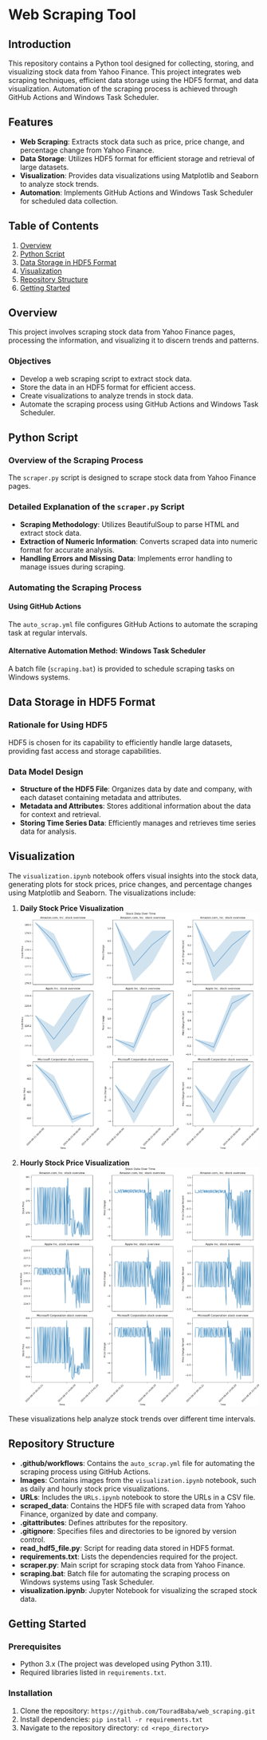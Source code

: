 # Web Scraping Tool

## Introduction

This repository contains a Python tool designed for collecting, storing, and visualizing stock data from Yahoo Finance. This project integrates web scraping techniques, efficient data storage using the HDF5 format, and data visualization. Automation of the scraping process is achieved through GitHub Actions and Windows Task Scheduler.

## Features

- **Web Scraping**: Extracts stock data such as price, price change, and percentage change from Yahoo Finance.
- **Data Storage**: Utilizes HDF5 format for efficient storage and retrieval of large datasets.
- **Visualization**: Provides data visualizations using Matplotlib and Seaborn to analyze stock trends.
- **Automation**: Implements GitHub Actions and Windows Task Scheduler for scheduled data collection.

## Table of Contents

1. [Overview](#Overview)
2. [Python Script](#python-script)
3. [Data Storage in HDF5 Format](#data-storage-in-hdf5-format)
4. [Visualization](#Visualization)
5. [Repository Structure](#repository-structure)
6. [Getting Started](#getting-started)

## Overview

This project involves scraping stock data from Yahoo Finance pages, processing the information, and visualizing it to discern trends and patterns.

### Objectives

- Develop a web scraping script to extract stock data.
- Store the data in an HDF5 format for efficient access.
- Create visualizations to analyze trends in stock data.
- Automate the scraping process using GitHub Actions and Windows Task Scheduler.

## Python Script

### Overview of the Scraping Process

The `scraper.py` script is designed to scrape stock data from Yahoo Finance pages.

### Detailed Explanation of the `scraper.py` Script

- **Scraping Methodology**: Utilizes BeautifulSoup to parse HTML and extract stock data.
- **Extraction of Numeric Information**: Converts scraped data into numeric format for accurate analysis.
- **Handling Errors and Missing Data**: Implements error handling to manage issues during scraping.

### Automating the Scraping Process

#### Using GitHub Actions

The `auto_scrap.yml` file configures GitHub Actions to automate the scraping task at regular intervals.

#### Alternative Automation Method: Windows Task Scheduler

A batch file (`scraping.bat`) is provided to schedule scraping tasks on Windows systems.

## Data Storage in HDF5 Format

### Rationale for Using HDF5

HDF5 is chosen for its capability to efficiently handle large datasets, providing fast access and storage capabilities.

### Data Model Design

- **Structure of the HDF5 File**: Organizes data by date and company, with each dataset containing metadata and attributes.
- **Metadata and Attributes**: Stores additional information about the data for context and retrieval.
- **Storing Time Series Data**: Efficiently manages and retrieves time series data for analysis.

## Visualization

The `visualization.ipynb` notebook offers visual insights into the stock data, generating plots for stock prices, price changes, and percentage changes using Matplotlib and Seaborn. The visualizations include:

1. **Daily Stock Price Visualization**  
   ![Daily Visualization](Images/Day.png)

2. **Hourly Stock Price Visualization**  
   ![Hourly Visualization](Images/Hours.png)

These visualizations help analyze stock trends over different time intervals.

## Repository Structure

- **.github/workflows**: Contains the `auto_scrap.yml` file for automating the scraping process using GitHub Actions.
- **Images**: Contains images from the `visualization.ipynb` notebook, such as daily and hourly stock price visualizations.
- **URLs**: Includes the `URLs.ipynb` notebook to store the URLs in a CSV file.
- **scraped_data**: Contains the HDF5 file with scraped data from Yahoo Finance, organized by date and company.
- **.gitattributes**: Defines attributes for the repository.
- **.gitignore**: Specifies files and directories to be ignored by version control.
- **read_hdf5_file.py**: Script for reading data stored in HDF5 format.
- **requirements.txt**: Lists the dependencies required for the project.
- **scraper.py**: Main script for scraping stock data from Yahoo Finance.
- **scraping.bat**: Batch file for automating the scraping process on Windows systems using Task Scheduler.
- **visualization.ipynb**: Jupyter Notebook for visualizing the scraped stock data.

## Getting Started

### Prerequisites

- Python 3.x (The project was developed using Python 3.11).
- Required libraries listed in `requirements.txt`.

### Installation

1. Clone the repository: `https://github.com/TouradBaba/web_scraping.git`
2. Install dependencies: `pip install -r requirements.txt`
3. Navigate to the repository directory: `cd <repo_directory>`
